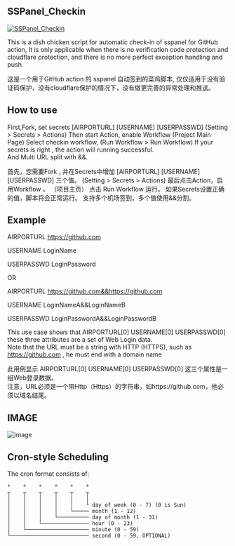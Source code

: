 ## SSPanel_Checkin
[![SSPanel_Checkin](https://github.com/inokoe/SSPanel_Checkin/actions/workflows/main.yml/badge.svg)](https://github.com/inokoe/SSPanel_Checkin/actions/workflows/main.yml)

This is a dish chicken script for automatic check-in of sspanel for GitHub action,
It is only applicable when there is no verification code protection and cloudflare protection, and there is no more perfect exception handling and push.
 
这是一个用于GitHub action 的 sspanel 自动签到的菜鸡脚本,
仅仅适用于没有验证码保护，没有cloudflare保护的情况下，没有做更完善的异常处理和推送。
 
## How to use

 First,Fork, set secrets [AIRPORTURL] [USERNAME] [USERPASSWD]   (Setting > Secrets > Actions)
 Then start Action, enable Workflow   (Project Main Page)
 Select checkin workflow, (Run Workflow > Run Workflow)
 If your secrets is right , the action will running successful.  
 And Multi URL split with &&.
 
 首先，您需要Fork , 并在Secrets中增加 [AIRPORTURL] [USERNAME] [USERPASSWD] 三个值。  (Setting > Secrets > Actions)
 最后点击Action，启用Workflow 。 （项目主页）
 点击 Run Workflow 运行。
 如果Secrets设置正确的值，脚本将会正常运行。
 支持多个机场签到，多个值使用&&分割。  


## Example

AIRPORTURL https://github.com

USERNAME LoginName

USERPASSWD LoginPassword

OR

AIRPORTURL https://github.com&&https://github.com

USERNAME LoginNameA&&LoginNameB

USERPASSWD LoginPasswordA&&LoginPasswordB

This use case shows that AIRPORTURL[0] USERNAME[0] USERPASSWD[0] these three attributes are a set of Web Login data.  
Note that the URL must be a string with HTTP (HTTPS), such as https://github.com , he must end with a domain name

此用例显示 AIRPORTURL[0] USERNAME[0] USERPASSWD[0] 这三个属性是一组Web登录数据。  
注意，URL必须是一个带Http（Https）的字符串，如https://github.com，他必须以域名结尾。  
## IMAGE
![image](https://user-images.githubusercontent.com/45820630/133551741-f836b3f8-b9f5-42c5-bb41-c09f4dcb7f59.png)


## Cron-style Scheduling

The cron format consists of:  
```
*    *    *    *    *    *  
┬    ┬    ┬    ┬    ┬    ┬  
│    │    │    │    │    │  
│    │    │    │    │    └ day of week (0 - 7) (0 is Sun)  
│    │    │    │    └───── month (1 - 12)  
│    │    │    └────────── day of month (1 - 31)  
│    │    └─────────────── hour (0 - 23)  
│    └──────────────────── minute (0 - 59)  
└───────────────────────── second (0 - 59, OPTIONAL)  
```
